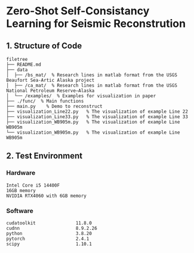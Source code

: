# Zero-Shot Self-Consistancy Learning for Seismic Reconstrution
## 1. Structure of Code

```
filetree 
├── README.md
├── data
│  ├── /bs_mat/  % Research lines in matlab format from the USGS Beaufort Sea-Artic Alaska project
│  ├── /ca_mat/  % Research lines in matlab format from the USGS National Petroleum Reserve–Alaska
│  └── /examples/  % Examples for visualization in paper
├── ./func/  % Main functions  
├── main.py    % Demo to reconstruct  
├── visualization_Line22.py   % The visualization of example Line 22
├── visualization_Line33.py   % The visualization of example Line 33
├── visualization_WB905m.py   % The visualization of example Line WB905m
└── visualization_WB905m.py   % The visualization of example Line WB905m
```

## 2. Test Environment
### Hardware
```
Intel Core i5 14400F
16GB memory
NVIDIA RTX4060 with 6GB memory
```
### Software
```
cudatoolkit               11.8.0 
cudnn                     8.9.2.26
python                    3.8.20 
pytorch                   2.4.1 
scipy                     1.10.1 
```
